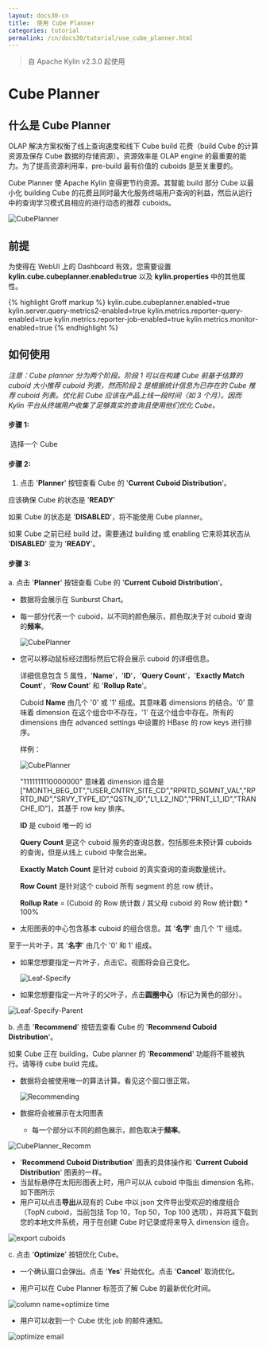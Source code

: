 ```yaml
---
layout: docs30-cn
title:  使用 Cube Planner
categories: tutorial
permalink: /cn/docs30/tutorial/use_cube_planner.html
---
```


> 自 Apache Kylin v2.3.0 起使用

# Cube Planner

## 什么是 Cube Planner

OLAP 解决方案权衡了线上查询速度和线下 Cube build 花费（build Cube 的计算资源及保存 Cube 数据的存储资源）。资源效率是 OLAP engine 的最重要的能力。为了提高资源利用率，pre-build 最有价值的 cuboids 是至关重要的。

Cube Planner 使 Apache Kylin 变得更节约资源。其智能 build 部分 Cube 以最小化 building Cube 的花费且同时最大化服务终端用户查询的利益，然后从运行中的查询学习模式且相应的进行动态的推荐 cuboids。 

![CubePlanner](/images/CubePlanner/CubePlanner.png)

## 前提

为使得在 WebUI 上的 Dashboard 有效，您需要设置 **kylin.cube.cubeplanner.enabled=true** 以及 **kylin.properties** 中的其他属性。


{% highlight Groff markup %}
kylin.cube.cubeplanner.enabled=true
kylin.server.query-metrics2-enabled=true
kylin.metrics.reporter-query-enabled=true
kylin.metrics.reporter-job-enabled=true
kylin.metrics.monitor-enabled=true
{% endhighlight %}

## 如何使用

*注意：Cube planner 分为两个阶段。阶段 1 可以在构建 Cube 前基于估算的 cuboid 大小推荐 cuboid 列表，然而阶段 2 是根据统计信息为已存在的 Cube 推荐 cuboid 列表。优化前 Cube 应该在产品上线一段时间（如 3 个月）。因而 Kylin 平台从终端用户收集了足够真实的查询且使用他们优化 Cube。*  

#### 步骤 1:

​	选择一个 Cube

#### 步骤 2:

1. 点击 '**Planner**' 按钮查看 Cube 的 '**Current Cuboid Distribution**'。

  应该确保 Cube 的状态是 '**READY**'

  如果 Cube 的状态是 '**DISABLED**'，将不能使用 Cube planner。

  如果 Cube 之前已经 build 过，需要通过 building 或 enabling 它来将其状态从 '**DISABLED**' 变为 '**READY**'。


#### 步骤 3:

a. 点击 '**Planner**' 按钮查看 Cube 的 '**Current Cuboid Distribution**'。

- 数据将会展示在 Sunburst Chart。

- 每一部分代表一个 cuboid，以不同的颜色展示，颜色取决于对 cuboid 查询的**频率**。

     ![CubePlanner](/images/CubePlanner/CP.png)


-  您可以移动鼠标经过图标然后它将会展示 cuboid 的详细信息。

   详细信息包含 5 属性，'**Name**'，'**ID**'，'**Query Count**'，'**Exactly Match Count**'，'**Row Count**' 和 '**Rollup Rate**'。

   Cuboid **Name** 由几个 '0' 或 '1' 组成。其意味着 dimensions 的结合。'0' 意味着 dimension 在这个组合中不存在，'1' 在这个组合中存在。所有的 dimensions 由在 advanced settings 中设置的 HBase 的 row keys 进行排序。 

   样例：

   ![CubePlanner](/images/CubePlanner/Leaf.png)

   "1111111110000000" 意味着 dimension 组合是 ["MONTH_BEG_DT","USER_CNTRY_SITE_CD","RPRTD_SGMNT_VAL","RPRTD_IND","SRVY_TYPE_ID","QSTN_ID","L1_L2_IND","PRNT_L1_ID","TRANCHE_ID"]，其基于 row key 排序。

   **ID** 是 cuboid 唯一的 id

   **Query Count** 是这个 cuboid 服务的查询总数，包括那些未预计算 cuboids 的查询，但是从线上 cuboid 中聚合出来。  

   **Exactly Match Count** 是针对 cuboid 的真实查询的查询数量统计。

   **Row Count** 是针对这个 cuboid 所有 segment 的总 row 统计。

   **Rollup Rate** = (Cuboid 的 Row 统计数 / 其父母 cuboid 的 Row 统计数) * 100%  

-  太阳图表的中心包含基本 cuboid 的组合信息。其 '**名字**' 由几个 '1' 组成。

至于一片叶子，其 '**名字**' 由几个 '0' 和 1' 组成。 

-    如果您想要指定一片叶子，点击它。视图将会自己变化。

     ![Leaf-Specify](/images/CubePlanner/Leaf-Specify.png)

-    如果您想要指定一片叶子的父叶子，点击**圆圈中心**（标记为黄色的部分）。

![Leaf-Specify-Parent](/images/CubePlanner/Leaf-Specify-Parent.png)

b. 点击 '**Recommend**' 按钮去查看 Cube 的 '**Recommend Cuboid Distribution**'。

如果 Cube 正在 building，Cube planner 的 '**Recommend**' 功能将不能被执行。请等待 cube build 完成。

-  数据将会被使用唯一的算法计算。看见这个窗口很正常。

   ![Recommending](/images/CubePlanner/Recommending.png)

-  数据将会被展示在太阳图表

   - 每一个部分以不同的颜色展示，颜色取决于**频率**。

![CubePlanner_Recomm](/images/CubePlanner/CPRecom.png)

- '**Recommend Cuboid Distribution**' 图表的具体操作和 '**Current Cuboid Distribution**' 图表的一样。
- 当鼠标悬停在太阳形图表上时，用户可以从 cuboid 中指出 dimension 名称，如下图所示
- 用户可以点击**导出**从现有的 Cube 中以 json 文件导出受欢迎的维度组合（TopN cuboid，当前包括 Top 10，Top 50，Top 100 选项），并将其下载到您的本地文件系统，用于在创建 Cube 时记录或将来导入 dimension 组合。

![export cuboids](/images/CubePlanner/export_cuboids.png)

c. 点击 '**Optimize**' 按钮优化 Cube。

- 一个确认窗口会弹出。点击 '**Yes**' 开始优化。点击 '**Cancel**' 取消优化。

- 用户可以在 Cube Planner 标签页了解 Cube 的最新优化时间。 

![column name+optimize time](/images/CubePlanner/column_name+optimize_time.png)

- 用户可以收到一个 Cube 优化 job 的邮件通知。

![optimize email](/images/CubePlanner/optimize_email.png)
